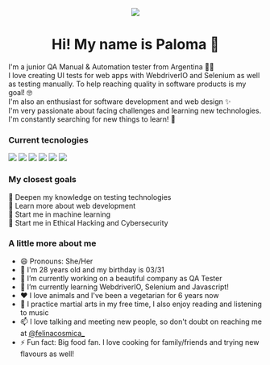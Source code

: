 
<p align=center><a href="https://github.com/palomaquiroz"><img src="https://i.imgur.com/5QBitxE.png" align=center/></a></p>


<h1 align=center>Hi! My name is Paloma 👋</h1>

I'm a junior QA Manual & Automation tester from Argentina :woman_technologist:  
I love creating UI tests for web apps with WebdriverIO and Selenium as well as testing manually. To help reaching quality in software products is my goal! 🤓  
I'm also an enthusiast for software development and web design ✨  
I'm very passionate about facing challenges and learning new technologies.  
I'm constantly searching for new things to learn!  🧠

### Current tecnologies
<img src="https://img.shields.io/badge/-Javascript-yellow"/> <img src="https://img.shields.io/badge/-Jest-ff69b4"/> <img src="https://img.shields.io/badge/-WebdriverIO-orange"/> <img src="https://img.shields.io/badge/-Selenium-green"/> <img src="https://img.shields.io/badge/-HTML-orange"/> <img src="https://img.shields.io/badge/-CSS-blue"/>

### My closest goals
💛 Deepen my knowledge on testing technologies  
💚 Learn more about web development  
🧡 Start me in machine learning  
💜 Start me in Ethical Hacking and Cybersecurity  

### A little more about me
- 😄 Pronouns: She/Her
- 🎂 I'm 28 years old and my birthday is 03/31
- 🔭 I’m currently working on a beautiful company as QA Tester
- 🌱 I’m currently learning WebdriverIO, Selenium and Javascript!
- ❤️ I love animals and I've been a vegetarian for 6 years now
- 🥋 I practice martial arts in my free time, I also enjoy reading and listening to music
- 📫 I love talking and meeting new people, so don't doubt on reaching me at [@felinacosmica_](https://www.instagram.com/felinacosmica_/)
- ⚡ Fun fact: Big food fan. I love cooking for family/friends and trying new flavours as well!
